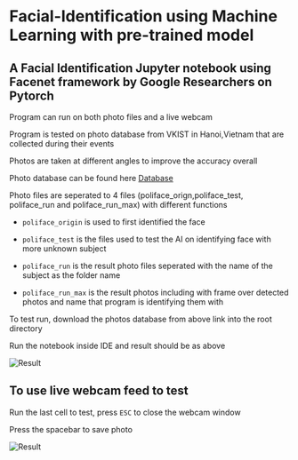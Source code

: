 # Facial-Identification using Machine Learning with pre-trained model

## A Facial Identification Jupyter notebook using Facenet framework by Google Researchers on Pytorch

Program can run on both photo files and a live webcam

Program is tested on photo database from VKIST in Hanoi,Vietnam that are collected during their events 

Photos are taken at different angles to improve the accuracy overall 

Photo database can be found here [Database](https://mega.nz/folder/sUxxnRwb#q_F2UlK_Xl-A83_Sct8hmA)

Photo files are seperated to 4 files (poliface_orign,poliface_test, poliface_run and poliface_run_max) with different functions

- `poliface_origin` is used to first identified the face

- `poliface_test` is the files used to test the AI on identifying face with more unknown subject

- `poliface_run` is the result photo files seperated with the name of the subject as the folder name

- `poliface_run_max` is the result photos including with frame over detected photos and name that program is identifying them with 

To test run, download the photos database from above link into the root directory 

Run the notebook inside IDE and result should be as above

![Result](https://res.cloudinary.com/dypitsv20/image/upload/v1673326394/Capture_gnwiso.jpg)

## To use live webcam feed to test

Run the last cell to test, press `ESC` to close the webcam window

Press the spacebar to save photo

![Result](https://res.cloudinary.com/dypitsv20/image/upload/v1673326956/Capture_1_ycpr7z.jpg)





